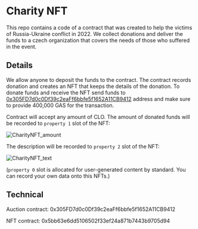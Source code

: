 # Charity NFT

This repo contains a code of a contract that was created to help the victims of Russia-Ukraine conflict in 2022. We collect donations and deliver the funds to a czech organization that covers the needs of those who suffered in the event.

## Details

We allow anyone to deposit the funds to the contract. The contract records donation and creates an NFT that keeps the details of the donation. To donate funds and receive the NFT send funds to [0x305FD7d0c0Df39c2eaFf6bbfe5f1652A11CB9412](https://explorer.callisto.network/address/0x305FD7d0c0Df39c2eaFf6bbfe5f1652A11CB9412/transactions) address and make sure to provide 400,000 GAS for the transaction.

Contract will accept any amount of CLO. The amount of donated funds will be recorded to `property 1` slot of the NFT:

![CharityNFT_amount](https://user-images.githubusercontent.com/26142412/156876934-77263e1b-51ca-456d-84a3-96a0aeeaa098.png)

The description will be recorded to `property 2` slot of the NFT:

![CharityNFT_text](https://user-images.githubusercontent.com/26142412/156876939-958a34fc-32fe-459d-910a-6edbf4063a02.png)

(`property 0` slot is allocated for user-generated content by standard. You can record your own data onto this NFTs.)

## Technical

Auction contract: 0x305FD7d0c0Df39c2eaFf6bbfe5f1652A11CB9412

NFT contract: 0x5bb63e6dd5106502f33ef24a871b7443b9705d94
